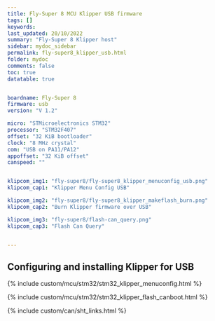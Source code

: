 ```yaml
---
title: Fly-Super 8 MCU Klipper USB firmware
tags: []
keywords: 
last_updated: 20/10/2022
summary: "Fly-Super 8 Klipper host"
sidebar: mydoc_sidebar
permalink: fly-super8_klipper_usb.html
folder: mydoc
comments: false
toc: true
datatable: true


boardname: Fly-Super 8
firmware: usb
version: "V 1.2"

micro: "STMicroelectronics STM32"
processor: "STM32F407"
offset: "32 KiB bootloader"
clock: "8 MHz crystal"
com: "USB on PA11/PA12"
appoffset: "32 KiB offset"
canspeed: ""


klipcom_img1: "fly-super8/fly-super8_klipper_menuconfig_usb.png"
klipcom_cap1: "Klipper Menu Config USB"

klipcom_img2: "fly-super8/fly-super8_klipper_makeflash_burn.png"
klipcom_cap2: "Burn Klipper firmware over USB"

klipcom_img3: "fly-super8/flash-can_query.png"
klipcom_cap3: "Flash Can Query"


---
```


## Configuring and installing Klipper for USB

{% include custom/mcu/stm32/stm32_klipper_menuconfig.html %}

{% include custom/mcu/stm32/stm32_klipper_flash_canboot.html %}

{% include custom/can/sht_links.html %}